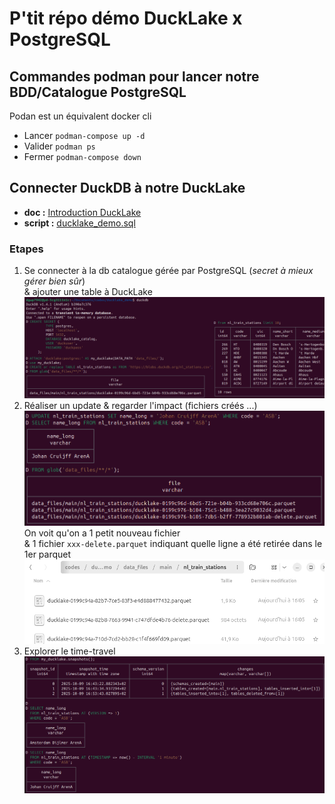 # P'tit répo démo DuckLake x PostgreSQL

## Commandes podman pour lancer notre BDD/Catalogue PostgreSQL

Podan est un équivalent docker cli

- Lancer `podman-compose up -d`
- Valider `podman ps`
- Fermer `podman-compose down` 

## Connecter DuckDB à notre DuckLake

- **doc :** [Introduction DuckLake](https://ducklake.select/docs/stable/duckdb/introduction)
- **script :** [ducklake_demo.sql](./ducklake_demo.sql)

### Etapes

1. Se connecter à la db catalogue gérée par PostgreSQL (*secret à mieux gérer bien sûr*)\
  & ajouter une table à DuckLake
  ![ducklake_connect_and_create_table](./img/ducklake_1_connect_and_create_table.png)
2. Réaliser un update & regarder l'impact (fichiers créés ...)
  ![ducklake_update](./img/ducklake_2_update.png)\
  On voit qu'on a 1 petit nouveau fichier \
  & 1 fichier `xxx-delete.parquet` indiquant quelle ligne a été retirée dans le 1er parquet\
  ![ducklake_data_files](./img/ducklake_3_data_files.png)
1. Explorer le time-travel
  ![ducklake_snapshots](./img/ducklake_4_snapshots.png)
